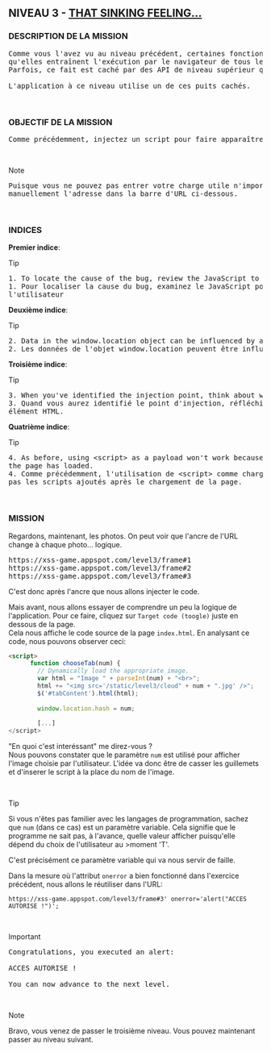 ## NIVEAU 3 - [THAT SINKING FEELING...](https://xss-game.appspot.com/level3)

### DESCRIPTION DE LA MISSION

<pre>
Comme vous l'avez vu au niveau précédent, certaines fonctions JS courantes sont des puits d'exécution, ce qui signifie 
qu'elles entraînent l'exécution par le navigateur de tous les scripts qui apparaissent dans leur entrée.
Parfois, ce fait est caché par des API de niveau supérieur qui utilisent l'une de ces fonctions sous le capot.

L'application à ce niveau utilise un de ces puits cachés.
</pre>

<br>

### OBJECTIF DE LA MISSION

<pre>
Comme précédemment, injectez un script pour faire apparaître un alert() JavaScript dans l'application.
</pre>

<br>

> [!NOTE]
> <pre>
> Puisque vous ne pouvez pas entrer votre charge utile n'importe où dans l'application, vous devrez modifier
> manuellement l'adresse dans la barre d'URL ci-dessous.
></pre>

<br>

### INDICES

**Premier indice**:
> [!TIP]
> <pre>
> 1. To locate the cause of the bug, review the JavaScript to see where it handles user-supplied input.
> 1. Pour localiser la cause du bug, examinez le JavaScript pour voir où il traite les données fournies par 
> l'utilisateur
> </pre>

**Deuxième indice**:
> [!TIP]
> <pre>
> 2. Data in the window.location object can be influenced by an attacker.
> 2. Les données de l'objet window.location peuvent être influencées par un attaquant.
> </pre>

**Troisième indice**:
> [!TIP]
> <pre>
> 3. When you've identified the injection point, think about what you need to do to sneak in a new HTML element.
> 3. Quand vous aurez identifié le point d'injection, réfléchissez à ce qu'il faut faire pour introduire un nouvel 
> élément HTML.
> </pre>

**Quatrième indice**:
> [!TIP]
> <pre>
> 4. As before, using &lt;script&gt; as a payload won't work because the browser won't execute scripts added after 
> the page has loaded.
> 4. Comme précédemment, l'utilisation de &lt;script&gt; comme charge utile ne fonctionnera pas car le navigateur n'exécute
> pas les scripts ajoutés après le chargement de la page.
> </pre>

<br>

### MISSION

Regardons, maintenant, les photos. On peut voir que l'ancre de l'URL change à chaque photo... logique.

<pre>
https://xss-game.appspot.com/level3/frame#1
https://xss-game.appspot.com/level3/frame#2
https://xss-game.appspot.com/level3/frame#3
</pre>

C'est donc après l'ancre que nous allons injecter le code.

Mais avant, nous allons essayer de comprendre un peu la logique de l'application. Pour ce faire, cliquez sur `Target code (toogle)` juste en dessous de la page.
<br>Cela nous affiche le code source de la page `index.html`. En analysant ce code, nous pouvons observer ceci:

```html
<script>
      function chooseTab(num) {
        // Dynamically load the appropriate image.
        var html = "Image " + parseInt(num) + "<br>";
        html += "<img src='/static/level3/cloud" + num + ".jpg' />";
        $('#tabContent').html(html);
 
        window.location.hash = num;
 
        [...]
</script>
```

"En quoi c'est interéssant" me direz-vous ?
<br>Nous pouvons constater que le paramètre `num` est utilisé pour afficher l'image choisie par l'utilisateur. L'idée va donc être de casser les guillemets et d'inserer le script à la place du nom de l'image.

<br>

> [!TIP]
>Si vous n'êtes pas familier avec les langages de programmation, sachez que `num` (dans ce cas) est un paramètre variable. Cela signifie que le programme ne sait pas, à l'avance, quelle valeur afficher puisqu'elle dépend du choix de l'utilisateur au >moment 'T'.

C'est précisément ce paramètre variable qui va nous servir de faille.

Dans la mesure où l'attribut `onerror` a bien fonctionné dans l'exercice précédent, nous allons le réutiliser dans l'URL:

```
https://xss-game.appspot.com/level3/frame#3' onerror='alert("ACCES AUTORISE !")';
```

<br>

> [!IMPORTANT]
> <pre>
> Congratulations, you executed an alert:
>
> ACCES AUTORISE !
>
> You can now advance to the next level.
> </pre>

<br>

> [!NOTE]
> Bravo, vous venez de passer le troisième niveau. Vous pouvez maintenant passer au niveau suivant. 